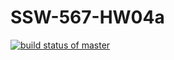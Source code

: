 # SSW-567-HW04a
[![build status of master](https://travis-ci.com/konglingwengit/SSW-567-HW04a.svg?token=A72s6js8rTAn8hK4Fokq&branch=main)](https://travis-ci.com/konglingwengit/SSW-567-HW04a)